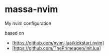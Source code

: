 # massa-nvim
My nvim configuration

based on

* [https://github.com/nvim-lua/kickstart.nvim]
* [https://github.com/ThePrimeagen/init.lua]
